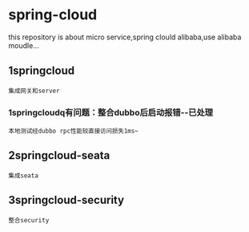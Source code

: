 # spring-cloud
this repository is about micro service,spring clould alibaba,use alibaba moudle...

## 1springcloud
	集成网关和server
###	1springcloudq有问题：整合dubbo后启动报错--已处理
	本地测试经dubbo rpc性能较直接访问损失1ms~
		
## 2springcloud-seata
	集成seata

## 3springcloud-security
	整合security